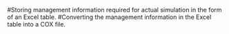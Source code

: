 #Storing management information required for actual simulation in the form of an Excel table.
#Converting the management information in the Excel table into a COX file.
